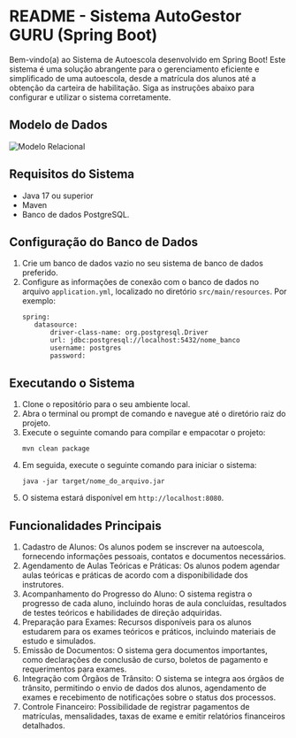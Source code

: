 # README - Sistema AutoGestor GURU (Spring Boot)

Bem-vindo(a) ao Sistema de Autoescola desenvolvido em Spring Boot! Este sistema é uma solução abrangente para o gerenciamento eficiente e simplificado de uma autoescola, desde a matrícula dos alunos até a obtenção da carteira de habilitação. Siga as instruções abaixo para configurar e utilizar o sistema corretamente.

## Modelo de Dados


![Modelo Relacional](https://trello.com/1/cards/6486497c0eeb66c7dc25bbc6/attachments/64901ad569ac941c7797d014/previews/64901ad669ac941c7797d0d0/download/model02.png)

## Requisitos do Sistema

- Java 17 ou superior
- Maven
- Banco de dados PostgreSQL.

## Configuração do Banco de Dados

1. Crie um banco de dados vazio no seu sistema de banco de dados preferido.
2. Configure as informações de conexão com o banco de dados no arquivo `application.yml`, localizado no diretório `src/main/resources`. Por exemplo:
   ```
   spring:
      datasource:
          driver-class-name: org.postgresql.Driver
          url: jdbc:postgresql://localhost:5432/nome_banco
          username: postgres
          password: 
   ```

## Executando o Sistema

1. Clone o repositório para o seu ambiente local.
2. Abra o terminal ou prompt de comando e navegue até o diretório raiz do projeto.
3. Execute o seguinte comando para compilar e empacotar o projeto:
   ```
   mvn clean package
   ```
4. Em seguida, execute o seguinte comando para iniciar o sistema:
   ```
   java -jar target/nome_do_arquivo.jar
   ```
5. O sistema estará disponível em `http://localhost:8080`.

## Funcionalidades Principais

1. Cadastro de Alunos: Os alunos podem se inscrever na autoescola, fornecendo informações pessoais, contatos e documentos necessários.
2. Agendamento de Aulas Teóricas e Práticas: Os alunos podem agendar aulas teóricas e práticas de acordo com a disponibilidade dos instrutores.
3. Acompanhamento do Progresso do Aluno: O sistema registra o progresso de cada aluno, incluindo horas de aula concluídas, resultados de testes teóricos e habilidades de direção adquiridas.
4. Preparação para Exames: Recursos disponíveis para os alunos estudarem para os exames teóricos e práticos, incluindo materiais de estudo e simulados.
5. Emissão de Documentos: O sistema gera documentos importantes, como declarações de conclusão de curso, boletos de pagamento e requerimentos para exames.
6. Integração com Órgãos de Trânsito: O sistema se integra aos órgãos de trânsito, permitindo o envio de dados dos alunos, agendamento de exames e recebimento de notificações sobre o status dos processos.
7. Controle Financeiro: Possibilidade de registrar pagamentos de matrículas, mensalidades, taxas de exame e emitir relatórios financeiros detalhados.